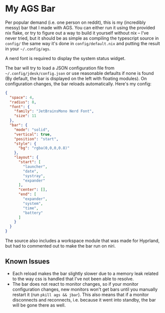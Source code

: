 # My AGS Bar

Per popular demand (i.e. one person on reddit), this is my (incredibly messy) bar that I made with AGS. You can either run it using the provided nix flake, or try to figure out a way to build it yourself without nix – I've never tried, but it should be as simple as compiling the typescript source in `config/` the same way it's done in `config/default.nix` and putting the result in your `~/.config/ags`.

A nerd font is required to display the system status widget.

The bar will try to load a JSON configuration file from `~/.config/jdesk/config.json` or use reasonable defaults if none is found (By default, the bar is displayed on the left with floating modules). On configuration changes, the bar reloads automatically. Here's my config:

```json
{
  "space": 4,
  "radius": 8,
  "font": {
    "family": "JetBrainsMono Nerd Font",
    "size": 11
  },
  "bar": {
    "mode": "solid",
    "vertical": true,
    "position": "start",
    "style": {
      "bg": "rgba(0,0,0,0.8)"
    },
    "layout": {
      "start": [
        "launcher",
        "date",
        "systray",
        "expander"
      ],
      "center": [],
      "end": [
        "expander",
        "system",
        "time",
        "battery"
      ]
    }
  }
}
```

The source also includes a workspace module that was made for Hyprland, but had to commented out to make the bar run on niri.

## Known Issues

- Each reload makes the bar slightly slower due to a memory leak related to the way css is handled that I've not been able to resolve.
- The bar does not react to monitor changes, so if your monitor configuration changes, new monitors won't get bars until you manually restart it (run `pkill ags && jbar`). This also means that if a monitor disconnects and reconnects, i.e. because it went into standby, the bar will be gone there as well.

